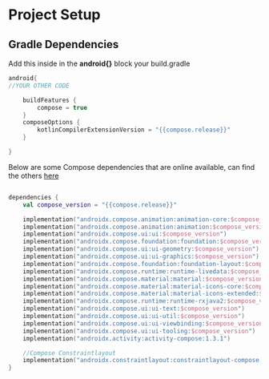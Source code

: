 # Project Setup

## Gradle Dependencies

Add this inside in the **android{}** block your build.gradle
```groovy
android{
//YOUR OTHER CODE

    buildFeatures {
        compose = true
    }
    composeOptions {
        kotlinCompilerExtensionVersion = "{{compose.release}}"
    }

}
```

Below are some Compose dependencies that are online available, can find the others [here](https://maven.google.com/web/index.html?q=compose#androidx.compose.ui)

```kotlin

dependencies {
    val compose_version = "{{compose.release}}"

    implementation("androidx.compose.animation:animation-core:$compose_version")
    implementation("androidx.compose.animation:animation:$compose_version")
    implementation("androidx.compose.ui:ui:$compose_version")
    implementation("androidx.compose.foundation:foundation:$compose_version")
    implementation("androidx.compose.ui:ui-geometry:$compose_version")
    implementation("androidx.compose.ui:ui-graphics:$compose_version")
    implementation("androidx.compose.foundation:foundation-layout:$compose_version")
    implementation("androidx.compose.runtime:runtime-livedata:$compose_version")
    implementation("androidx.compose.material:material:$compose_version")
    implementation("androidx.compose.material:material-icons-core:$compose_version")
    implementation("androidx.compose.material:material-icons-extended:$compose_version")
    implementation("androidx.compose.runtime:runtime-rxjava2:$compose_version")
    implementation("androidx.compose.ui:ui-text:$compose_version")
    implementation("androidx.compose.ui:ui-util:$compose_version")
    implementation("androidx.compose.ui:ui-viewbinding:$compose_version")
    implementation("androidx.compose.ui:ui-tooling:$compose_version")
    implementation("androidx.activity:activity-compose:1.3.1")

    //Compose Constraintlayout
    implementation("androidx.constraintlayout:constraintlayout-compose:1.0.0")
}

```
